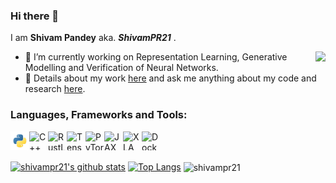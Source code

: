 ### Hi there 👋

I am **Shivam Pandey** aka. **_ShivamPR21_** .

<img src="https://komarev.com/ghpvc/?username=shivampr21&color=blue&style=flat-square" align="right" />

- 🔭 I’m currently working on Representation Learning, Generative Modelling and Verification of Neural Networks.
- 💬 Details about my work [here](https://shivampr21.github.io/) and ask me anything about my code and research [here](https://github.com/shivampr21/shivampr21/issues).


### Languages, Frameworks and Tools:
<img align="left" alt="Python" width="30px" height="30px" src="https://raw.githubusercontent.com/github/explore/80688e429a7d4ef2fca1e82350fe8e3517d3494d/topics/python/python.png" />
<img align="left" alt="C++" width="30px" height="30px" src="https://www.vectorlogo.zone/logos/isocpp/isocpp-icon.svg" />
<img align="left" alt="RustLang" width="30px" height="30px" src="https://www.vectorlogo.zone/logos/rust-lang/rust-lang-icon.svg" />
<img align="left" alt="TensorFlow" width="30px" height="30px" src="https://www.vectorlogo.zone/logos/tensorflow/tensorflow-icon.svg" />
<img align="left" alt="PyTorch" width="30px" height="30px" src="https://www.vectorlogo.zone/logos/pytorch/pytorch-icon.svg" />
<img align="left" alt="JAX" width="30px" height="30px" src="https://upload.wikimedia.org/wikipedia/commons/thumb/8/86/Google_JAX_logo.svg/1024px-Google_JAX_logo.svg.png" />
<img align="left" alt="XLA" width="30px" height="30px" src="https://pbs.twimg.com/profile_images/1579659734386360326/RyfjERXi_400x400.jpg" />
<img align="left" alt="Docker" width="30px" height="30px" src="https://www.vectorlogo.zone/logos/docker/docker-icon.svg" />

<br />
<br />

[![shivampr21's github stats](https://github-readme-stats.vercel.app/api?username=shivampr21&count_private=true&show_icons=true&line_height=21&show_icons=true&theme=vue)](https://github.com/shivampr21)
[![Top Langs](https://github-readme-stats.vercel.app/api/top-langs/?username=shivampr21&count_private=true&show_icons=true&layout=compact&theme=vue&langs_count=10&hide=jupyter%20notebook)](https://github.com/shivampr21)
<img align="center" src="https://github-readme-streak-stats.herokuapp.com/?user=shivampr21&" alt="shivampr21" />
